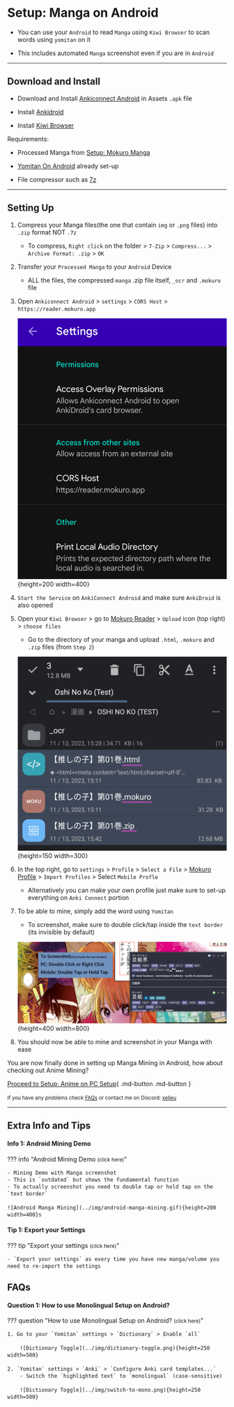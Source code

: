 # Setup: Manga on Android

- You can use your `Android` to read `Manga` using `Kiwi Browser` to scan words using `yomitan` on it

- This includes automated `Manga` screenshot even if you are in `Android`

---

## Download and Install

- Download and Install [Ankiconnect Android](https://github.com/KamWithK/AnkiconnectAndroid/releases/latest/) in Assets `.apk` file

- Install [Ankidroid](https://play.google.com/store/apps/details?id=com.ichi2.anki)

- Install [Kiwi Browser](https://play.google.com/store/apps/details?id=com.kiwibrowser.browser&hl=en_US)

Requirements:

- Processed Manga from [Setup: Mokuro Manga](https://xelieu.github.io/jp-lazy-guide/setupMangaOnPC/#setup-mokuro-manga)

- [Yomitan On Android](https://xelieu.github.io/jp-lazy-guide/setupYomitanOnAndroid/) already set-up

- File compressor such as [7z](https://www.7-zip.org/)

---

## Setting Up

1. Compress your Manga files(the one that contain `img` or `.png` files) into `.zip` format NOT `.7z`
    - To compress, `Right click` on the folder > `7-Zip` > `Compress...` > `Archive Format: .zip` > `OK`

2. Transfer your `Processed Manga` to your `Android` Device
    - ALL the files, the compressed `manga` .zip file itself, `_ocr` and `.mokuro` file

3. Open `Ankiconnect Android` > `settings` > `CORS Host` > `https://reader.mokuro.app`

    ![CORS Host](../img/cors-host.png){height=200 width=400}

4. `Start the Service` on `AnkiConnect Android` and make sure `AnkiDroid` is also opened

5. Open your `Kiwi Browser` > go to [Mokuro Reader](https://reader.mokuro.app/) > `Upload` icon (top right) > `choose files`
    - Go to the directory of your manga and upload `.html`, `.mokuro` and `.zip` files (from `Step 2`)

    ![Mokuro Android Upload](../img/mokuro-upload-android.png){height=150 width=300}

6. In the top right, go to `settings` > `Profile` > `Select a File` > [Mokuro Profile](https://drive.google.com/drive/folders/1vX40zrvkGN13o_3WRYzqP1-L0F8mX6JJ?usp=sharing) > `Import Profiles` > Select `Mobile Profle`
    - Alternatively you can make your own profile just make sure to set-up everything on `Anki Connect` portion

7. To be able to mine, simply add the word using `Yomitan`
    - To screenshot, make sure to double click/tap inside the `text border` (its invisible by default)

    ![Mokuro Settings](../img/mokuro-yomitan.png){height=400 width=800}

8. You should now be able to mine and screenshot in your Manga with ease

You are now finally done in setting up Manga Mining in Android, how about checking out Anime Mining?

[Proceed to Setup: Anime on PC Setup](setupAnimeOnPC.md){ .md-button .md-button }

<small>If you have any problems check [FAQs](https://xelieu.github.io/jp-lazy-guide/setupMangaOnAndroid/#faqs) or contact me on Discord: [xelieu](https://www.discordapp.com/users/719459399168426054)</small>

---

## Extra Info and Tips

#### Info 1: Android Mining Demo

??? info "Android Mining Demo <small>(click here)</small>"

    - Mining Demo with Manga screenshot
    - This is `outdated` but shows the fundamental function
    - To actually screenshot you need to double tap or hold tap on the `text border`

    ![Android Manga Mining](../img/android-manga-mining.gif){height=200 width=400}s

#### Tip 1: Export your Settings

??? tip "Export your settings <small>(click here)</small>"

    - `Export your settings` as every time you have new manga/volume you need to re-import the settings

## FAQs

#### Question 1: How to use Monolingual Setup on Android?

??? question "How to use Monolingual Setup on Android? <small>(click here)</small>"

    1. Go to your `Yomitan` settings > `Dictionary` > Enable `all`

        ![Dictionary Toggle](../img/dictionary-toggle.png){height=250 width=500}

    2. `Yomitan` settings > `Anki` > `Configure Anki card templates...`
        - Switch the `highlighted text` to `monolingual` (case-sensitive)

        ![Dictionary Toggle](../img/switch-to-mono.png){height=250 width=500}